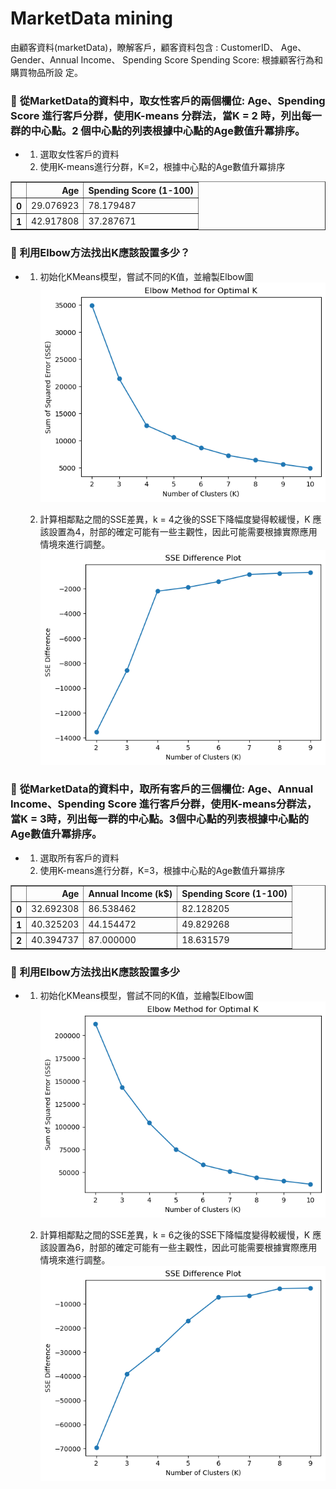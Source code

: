 # MarketData mining
由顧客資料(marketData)，瞭解客戶，顧客資料包含 : CustomerID、 Age、 Gender、Annual Income、 Spending Score Spending Score: 根據顧客行為和購買物品所設
定。
### :small_blue_diamond: **從MarketData的資料中，取女性客戶的兩個欄位: Age、Spending Score 進行客戶分群，使用K-means 分群法，當K = 2 時，列出每一群的中心點。2 個中心點的列表根據中心點的Age數值升冪排序。**
- 
    1. 選取女性客戶的資料
    2. 使用K-means進行分群，K=2，根據中心點的Age數值升冪排序
<div>
<table border="1" class="dataframe">
  <thead>
    <tr style="text-align: right;">
      <th></th>
      <th>Age</th>
      <th>Spending Score (1-100)</th>
    </tr>
  </thead>
  <tbody>
    <tr>
      <th>0</th>
      <td>29.076923</td>
      <td>78.179487</td>
    </tr>
    <tr>
      <th>1</th>
      <td>42.917808</td>
      <td>37.287671</td>
    </tr>
  </tbody>
</table>
</div>

### :small_blue_diamond: **利用Elbow方法找出K應該設置多少？**
- 
    1. 初始化KMeans模型，嘗試不同的K值，並繪製Elbow圖![](https://github.com/jaifenny/MarketData_mining/blob/main/picture/1.png)

    2. 計算相鄰點之間的SSE差異，k = 4之後的SSE下降幅度變得較緩慢，K 應該設置為4，肘部的確定可能有一些主觀性，因此可能需要根據實際應用情境來進行調整。
     ![](https://github.com/jaifenny/MarketData_mining/blob/main/picture/4.png)

### :small_blue_diamond: **從MarketData的資料中，取所有客戶的三個欄位: Age、Annual Income、Spending Score 進行客戶分群，使用K-means分群法，當K = 3時，列出每一群的中心點。3個中心點的列表根據中心點的Age數值升冪排序。**
- 
    1. 選取所有客戶的資料
    2. 使用K-means進行分群，K=3，根據中心點的Age數值升冪排序<div>
<table border="1" class="dataframe">
  <thead>
    <tr style="text-align: right;">
      <th></th>
      <th>Age</th>
      <th>Annual Income (k$)</th>
      <th>Spending Score (1-100)</th>
    </tr>
  </thead>
  <tbody>
    <tr>
      <th>0</th>
      <td>32.692308</td>
      <td>86.538462</td>
      <td>82.128205</td>
    </tr>
    <tr>
      <th>1</th>
      <td>40.325203</td>
      <td>44.154472</td>
      <td>49.829268</td>
    </tr>
    <tr>
      <th>2</th>
      <td>40.394737</td>
      <td>87.000000</td>
      <td>18.631579</td>
    </tr>
  </tbody>
</table>
</div>

### :small_blue_diamond: **利用Elbow方法找出K應該設置多少**
- 
    1. 初始化KMeans模型，嘗試不同的K值，並繪製Elbow圖![](https://github.com/jaifenny/MarketData_mining/blob/main/picture/2.png)

    2. 計算相鄰點之間的SSE差異，k = 6之後的SSE下降幅度變得較緩慢，K 應該設置為6，肘部的確定可能有一些主觀性，因此可能需要根據實際應用情境來進行調整。![](https://github.com/jaifenny/MarketData_mining/blob/main/picture/3.png)
